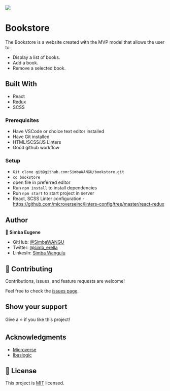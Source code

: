 ![](https://img.shields.io/badge/Microverse-blueviolet)

# Bookstore

The Bookstore is a website created with the MVP model that allows the user to:

- Display a list of books.
- Add a book.
- Remove a selected book.

## Built With

- React
- Redux
- SCSS

### Prerequisites

- Have VSCode or choice text editor installed
- Have Git installed
- HTML/SCSS/JS Linters
- Good github workflow
  

### Setup
- `Git clone git@github.com:SimbaWANGU/bookstore.git`
- `cd bookstore`
- open file in preferred editor
- Run `npm install` to install dependencies
- Run `npm start` to start project in server 
- React, SCSS Linter configuration - https://github.com/microverseinc/linters-config/tree/master/react-redux


## Author
🧑  **Simba Eugene**

- GitHub: [@SimbaWANGU](https://github.com/SimbaWANGU)
- Twitter: [@simb_erella](https://twitter.com/simb_erella)
- LinkesIn: [Simba Wangulu](https://www.linkedin.com/in/simba-wangulu/)

## 🤝 Contributing

Contributions, issues, and feature requests are welcome!

Feel free to check the [issues page](../../issues/).

## Show your support

Give a ⭐️ if you like this project!

## Acknowledgments

- [Microverse](https://github.com/microverseinc)
- [Ibaslogic](https://github.com/ibaslogic)

## 📝 License

This project is [MIT](./MIT.md) licensed.

